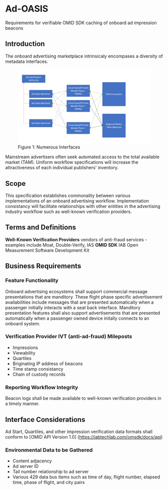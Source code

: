 # Ad-OASIS
Requirements for verifiable OMID SDK caching of onboard ad impression beacons
## Introduction
The onboard advertising marketplace intrinsicaly encompases a diversity of metadata interfaces.
<figure>
	<img src="Figures/General Architecture.png" />
	<figcaption>Figure 1: Numerous Interfaces</figcaption>
</figure>


Mainstream advertisers often seek automated access to the total available market (TAM). Uniform workflow specifications will increase the attractiveness of each individual publishers' inventory.
## Scope
This specification establishes commonality between various implementations of an onboard advertising workflow. Implementation consistancy will facilitate relationships with other entities in the advertising industry workflow such as well-known verification providers.
## Terms and Definitions  
**Well-Known Verification Providers**
vendors of anti-fraud services - examples include Moat, Double-Verify, IAS
**OMID SDK**
IAB Open Measurement Software Development Kit 
## Business Requirements
### Feature Functionality
Onboard advertising ecosystems shall support commercial message presentations that are manditory. These flight phase specific advertisement availabilities include messages that are presented automatically when a passenger initially interacts with a seat back interface. Manditory presentation features shall also support advertisements that are presented automatically when a passenger owned device initally connects to an onboard system.
### Verification Provider IVT (anti-ad-fraud) Mileposts
+ Impressions
+ Viewability
+ Quartiles
+ Briginating IP address of beacons
+ Time stamp consistancy
+ Chain of custody records
### Reporting Workflow Integrity
Beacon logs shall be made available to well-known verification providers in a timely manner.
## Interface Considerations
Ad Start, Quartiles, and other impression verification data formats shall conform to [OMID API Version 1.0] (https://iabtechlab.com/omsdk/docs/api)
### Environmental Data to be Gathered
+ Content adjacency
+ Ad server ID
+ Tail number relationship to ad server
+ Various 429 data bus items such as time of day, flight number, elapsed time, phase of flight, and city pairs

 
 
